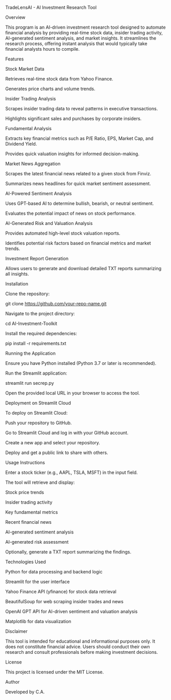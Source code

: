 TradeLensAI - AI Investment Research Tool

Overview

This program is an AI-driven investment research tool designed to automate financial analysis by providing real-time stock data, insider trading activity, AI-generated sentiment analysis, and market insights. It streamlines the research process, offering instant analysis that would typically take financial analysts hours to compile.

Features

Stock Market Data

Retrieves real-time stock data from Yahoo Finance.

Generates price charts and volume trends.

Insider Trading Analysis

Scrapes insider trading data to reveal patterns in executive transactions.

Highlights significant sales and purchases by corporate insiders.

Fundamental Analysis

Extracts key financial metrics such as P/E Ratio, EPS, Market Cap, and Dividend Yield.

Provides quick valuation insights for informed decision-making.

Market News Aggregation

Scrapes the latest financial news related to a given stock from Finviz.

Summarizes news headlines for quick market sentiment assessment.

AI-Powered Sentiment Analysis

Uses GPT-based AI to determine bullish, bearish, or neutral sentiment.

Evaluates the potential impact of news on stock performance.

AI-Generated Risk and Valuation Analysis

Provides automated high-level stock valuation reports.

Identifies potential risk factors based on financial metrics and market trends.

Investment Report Generation

Allows users to generate and download detailed TXT reports summarizing all insights.

Installation

Clone the repository:

git clone https://github.com/your-repo-name.git

Navigate to the project directory:

cd AI-Investment-Toolkit

Install the required dependencies:

pip install -r requirements.txt

Running the Application

Ensure you have Python installed (Python 3.7 or later is recommended).

Run the Streamlit application:

streamlit run secrep.py

Open the provided local URL in your browser to access the tool.

Deployment on Streamlit Cloud

To deploy on Streamlit Cloud:

Push your repository to GitHub.

Go to Streamlit Cloud and log in with your GitHub account.

Create a new app and select your repository.

Deploy and get a public link to share with others.

Usage Instructions

Enter a stock ticker (e.g., AAPL, TSLA, MSFT) in the input field.

The tool will retrieve and display:

Stock price trends

Insider trading activity

Key fundamental metrics

Recent financial news

AI-generated sentiment analysis

AI-generated risk assessment

Optionally, generate a TXT report summarizing the findings.

Technologies Used

Python for data processing and backend logic

Streamlit for the user interface

Yahoo Finance API (yfinance) for stock data retrieval

BeautifulSoup for web scraping insider trades and news

OpenAI GPT API for AI-driven sentiment and valuation analysis

Matplotlib for data visualization

Disclaimer

This tool is intended for educational and informational purposes only. It does not constitute financial advice. Users should conduct their own research and consult professionals before making investment decisions.

License

This project is licensed under the MIT License.

Author

Developed by C.A.
